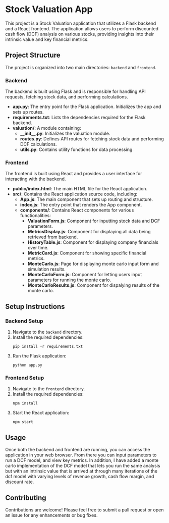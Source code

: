 # Stock Valuation App

This project is a Stock Valuation application that utilizes a Flask backend and a React frontend. The application allows users to perform discounted cash flow (DCF) analysis on various stocks, providing insights into their intrinsic value and key financial metrics.

## Project Structure

The project is organized into two main directories: `backend` and `frontend`.

### Backend

The backend is built using Flask and is responsible for handling API requests, fetching stock data, and performing calculations.

- **app.py**: The entry point for the Flask application. Initializes the app and sets up routes.
- **requirements.txt**: Lists the dependencies required for the Flask backend.
- **valuation/**: A module containing:
  - **\_\_init\_\_.py**: Initializes the valuation module.
  - **routes.py**: Defines API routes for fetching stock data and performing DCF calculations.
  - **utils.py**: Contains utility functions for data processing.

### Frontend

The frontend is built using React and provides a user interface for interacting with the backend.

- **public/index.html**: The main HTML file for the React application.
- **src/**: Contains the React application source code, including:
  - **App.js**: The main component that sets up routing and structure.
  - **index.js**: The entry point that renders the App component.
  - **components/**: Contains React components for various functionalities:
    - **ValuationForm.js**: Component for inputting stock data and DCF parameters.
    - **MetricsDisplay.js**: Component for displaying all data being retrieved from backend.
    - **HistoryTable.js**: Component for displaying company financials over time.
    - **MetricCard.js**: Component for showing specific financial metrics.
    - **MonteCarlo.js**: Page for displaying monte carlo input form and simulation results.
    - **MonteCarloForm.js**: Component for letting users input parameters for running the monte carlo.
    - **MonteCarloResults.js**: Component for dispalying results of the monte carlo.

## Setup Instructions

### Backend Setup

1. Navigate to the `backend` directory.
2. Install the required dependencies:
   ```
   pip install -r requirements.txt
   ```
3. Run the Flask application:
   ```
   python app.py
   ```

### Frontend Setup

1. Navigate to the `frontend` directory.
2. Install the required dependencies:
   ```
   npm install
   ```
3. Start the React application:
   ```
   npm start
   ```

## Usage

Once both the backend and frontend are running, you can access the application in your web browser. From there you can input parameters to run a DCF model, and view key metrics. In
addition, I have added a monte carlo implementation of the DCF model that lets you run the same analysis but with an intrinsic value that is arrived at through many iterations
of the dcf model with varying levels of revenue growth, cash flow margin, and discount rate.

## Contributing

Contributions are welcome! Please feel free to submit a pull request or open an issue for any enhancements or bug fixes.